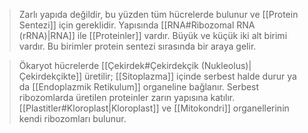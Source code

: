 >Zarlı yapıda değildir, bu yüzden tüm hücrelerde bulunur ve [[Protein Sentezi]] için gereklidir. Yapısında [[RNA#Ribozomal RNA (rRNA)|RNA]] ile [[Proteinler]] vardır. Büyük ve küçük iki alt birimi vardır. Bu birimler protein sentezi sırasında bir araya gelir.

>Ökaryot hücrelerde [[Çekirdek#Çekirdekçik (Nukleolus)|Çekirdekçikte]] üretilir; [[Sitoplazma]] içinde serbest halde durur ya da [[Endoplazmik Retikulum]] organeline bağlanır. Serbest ribozomlarda üretilen proteinler zarın yapısına katılır. [[Plastitler#Kloroplast|Kloroplast]] ve [[Mitokondri]] organellerinin kendi ribozomları bulunur.